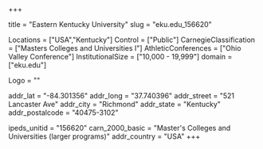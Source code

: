 
+++

title = "Eastern Kentucky University"
slug = "eku.edu_156620"

Locations = ["USA","Kentucky"]
Control = ["Public"]
CarnegieClassification = ["Masters Colleges and Universities I"]
AthleticConferences = ["Ohio Valley Conference"]
InstitutionalSize = ["10,000 - 19,999"]
domain = ["eku.edu"]

Logo = ""

addr_lat = "-84.301356"
addr_long = "37.740396"
addr_street = "521 Lancaster Ave"
addr_city = "Richmond"
addr_state = "Kentucky"
addr_postalcode = "40475-3102"

ipeds_unitid = "156620"
carn_2000_basic = "Master's Colleges and Universities (larger programs)"
addr_country = "USA"
+++
    
